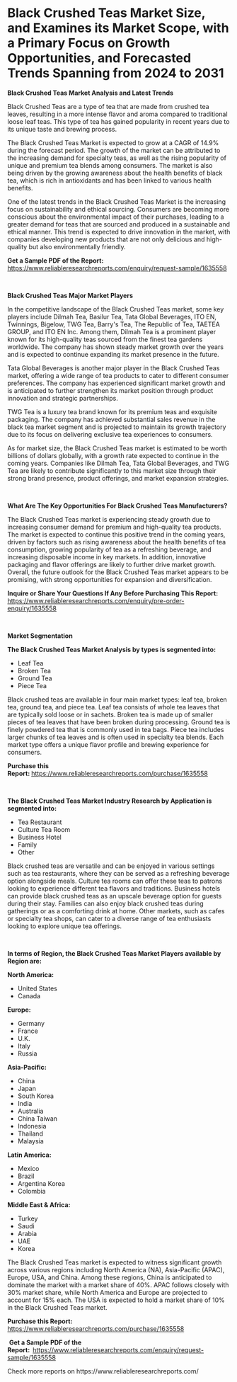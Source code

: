 <p><h1>Black Crushed Teas Market Size, and Examines its Market Scope, with a Primary Focus on Growth Opportunities, and Forecasted Trends Spanning from 2024 to 2031</h1></p><p><strong>Black Crushed Teas Market Analysis and Latest Trends</strong></p>
<p><p>Black Crushed Teas are a type of tea that are made from crushed tea leaves, resulting in a more intense flavor and aroma compared to traditional loose leaf teas. This type of tea has gained popularity in recent years due to its unique taste and brewing process.</p><p>The Black Crushed Teas Market is expected to grow at a CAGR of 14.9% during the forecast period. The growth of the market can be attributed to the increasing demand for specialty teas, as well as the rising popularity of unique and premium tea blends among consumers. The market is also being driven by the growing awareness about the health benefits of black tea, which is rich in antioxidants and has been linked to various health benefits.</p><p>One of the latest trends in the Black Crushed Teas Market is the increasing focus on sustainability and ethical sourcing. Consumers are becoming more conscious about the environmental impact of their purchases, leading to a greater demand for teas that are sourced and produced in a sustainable and ethical manner. This trend is expected to drive innovation in the market, with companies developing new products that are not only delicious and high-quality but also environmentally friendly.</p></p>
<p><strong>Get a Sample PDF of the Report:&nbsp;</strong> <a href="https://www.reliableresearchreports.com/enquiry/request-sample/1635558">https://www.reliableresearchreports.com/enquiry/request-sample/1635558</a></p>
<p>&nbsp;</p>
<p><strong>Black Crushed Teas Major Market Players</strong></p>
<p><p>In the competitive landscape of the Black Crushed Teas market, some key players include Dilmah Tea, Basilur Tea, Tata Global Beverages, ITO EN, Twinnings, Bigelow, TWG Tea, Barry's Tea, The Republic of Tea, TAETEA GROUP, and ITO EN Inc. Among them, Dilmah Tea is a prominent player known for its high-quality teas sourced from the finest tea gardens worldwide. The company has shown steady market growth over the years and is expected to continue expanding its market presence in the future.</p><p>Tata Global Beverages is another major player in the Black Crushed Teas market, offering a wide range of tea products to cater to different consumer preferences. The company has experienced significant market growth and is anticipated to further strengthen its market position through product innovation and strategic partnerships.</p><p>TWG Tea is a luxury tea brand known for its premium teas and exquisite packaging. The company has achieved substantial sales revenue in the black tea market segment and is projected to maintain its growth trajectory due to its focus on delivering exclusive tea experiences to consumers.</p><p>As for market size, the Black Crushed Teas market is estimated to be worth billions of dollars globally, with a growth rate expected to continue in the coming years. Companies like Dilmah Tea, Tata Global Beverages, and TWG Tea are likely to contribute significantly to this market size through their strong brand presence, product offerings, and market expansion strategies.</p></p>
<p>&nbsp;</p>
<p><strong>What Are The Key Opportunities For Black Crushed Teas Manufacturers?</strong></p>
<p><p>The Black Crushed Teas market is experiencing steady growth due to increasing consumer demand for premium and high-quality tea products. The market is expected to continue this positive trend in the coming years, driven by factors such as rising awareness about the health benefits of tea consumption, growing popularity of tea as a refreshing beverage, and increasing disposable income in key markets. In addition, innovative packaging and flavor offerings are likely to further drive market growth. Overall, the future outlook for the Black Crushed Teas market appears to be promising, with strong opportunities for expansion and diversification.</p></p>
<p><strong>Inquire or Share Your Questions If Any Before Purchasing This Report:</strong> <a href="https://www.reliableresearchreports.com/enquiry/pre-order-enquiry/1635558">https://www.reliableresearchreports.com/enquiry/pre-order-enquiry/1635558</a></p>
<p>&nbsp;</p>
<p><strong>Market Segmentation</strong></p>
<p><strong>The Black Crushed Teas Market Analysis by types is segmented into:</strong></p>
<p><ul><li>Leaf Tea</li><li>Broken Tea</li><li>Ground Tea</li><li>Piece Tea</li></ul></p>
<p><p>Black crushed teas are available in four main market types: leaf tea, broken tea, ground tea, and piece tea. Leaf tea consists of whole tea leaves that are typically sold loose or in sachets. Broken tea is made up of smaller pieces of tea leaves that have been broken during processing. Ground tea is finely powdered tea that is commonly used in tea bags. Piece tea includes larger chunks of tea leaves and is often used in specialty tea blends. Each market type offers a unique flavor profile and brewing experience for consumers.</p></p>
<p><strong>Purchase this Report:&nbsp;</strong><a href="https://www.reliableresearchreports.com/purchase/1635558">https://www.reliableresearchreports.com/purchase/1635558</a></p>
<p>&nbsp;</p>
<p><strong>The Black Crushed Teas Market Industry Research by Application is segmented into:</strong></p>
<p><ul><li>Tea Restaurant</li><li>Culture Tea Room</li><li>Business Hotel</li><li>Family</li><li>Other</li></ul></p>
<p><p>Black crushed teas are versatile and can be enjoyed in various settings such as tea restaurants, where they can be served as a refreshing beverage option alongside meals. Culture tea rooms can offer these teas to patrons looking to experience different tea flavors and traditions. Business hotels can provide black crushed teas as an upscale beverage option for guests during their stay. Families can also enjoy black crushed teas during gatherings or as a comforting drink at home. Other markets, such as cafes or specialty tea shops, can cater to a diverse range of tea enthusiasts looking to explore unique tea offerings.</p></p>
<p>&nbsp;</p>
<p><strong>In terms of Region, the Black Crushed Teas Market Players available by Region are:</strong></p>
<p>
    <p> <strong> North America: </strong>
        <ul>
            <li>United States</li>
            <li>Canada</li>
        </ul>
        </p> 
    <p> <strong> Europe: </strong>
        <ul>
            <li>Germany</li>
            <li>France</li>
            <li>U.K.</li>
            <li>Italy</li>
            <li>Russia</li>
        </ul>
        </p> 
    <p> <strong> Asia-Pacific: </strong>
        <ul>
            <li>China</li>
            <li>Japan</li>
            <li>South Korea</li>
            <li>India</li>
            <li>Australia</li>
            <li>China Taiwan</li>
            <li>Indonesia</li>
            <li>Thailand</li>
            <li>Malaysia</li>
        </ul>
        </p> 
    <p> <strong> Latin America: </strong>
        <ul>
            <li>Mexico</li>
            <li>Brazil</li>
            <li>Argentina Korea</li>
            <li>Colombia</li>
        </ul>
        </p> 
    <p> <strong> Middle East & Africa: </strong>
        <ul>
            <li>Turkey</li>
            <li>Saudi</li>
            <li>Arabia</li>
            <li>UAE</li>
            <li>Korea</li>
        </ul>
    </p>
    </p>
<p><p>The Black Crushed Teas market is expected to witness significant growth across various regions including North America (NA), Asia-Pacific (APAC), Europe, USA, and China. Among these regions, China is anticipated to dominate the market with a market share of 40%. APAC follows closely with 30% market share, while North America and Europe are projected to account for 15% each. The USA is expected to hold a market share of 10% in the Black Crushed Teas market.</p></p>
<p><strong>Purchase this Report: </strong><a href="https://www.reliableresearchreports.com/purchase/1635558">https://www.reliableresearchreports.com/purchase/1635558</a></p>
<p>&nbsp;<strong>Get a Sample PDF of the Report:&nbsp;&nbsp;</strong><a href="https://www.reliableresearchreports.com/enquiry/request-sample/1635558">https://www.reliableresearchreports.com/enquiry/request-sample/1635558</a></p>
<p><strong></strong></p>
<p>Check more reports on https://www.reliableresearchreports.com/</p>